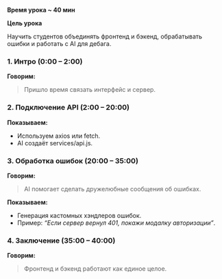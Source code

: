 
**Время урока ~ 40 мин**

**Цель урока**

Научить студентов объединять фронтенд и бэкенд, обрабатывать ошибки и работать с AI для дебага.

### **1. Интро (0:00 – 2:00)**

**Говорим:**

> Пришло время связать интерфейс и сервер.

### **2. Подключение API (2:00 – 20:00)**

**Показываем:**

- Используем axios или fetch.
- AI создаёт services/api.js.

### **3. Обработка ошибок (20:00 – 35:00)**

**Говорим:**  

> AI помогает сделать дружелюбные сообщения об ошибках.

**Показываем:**
  
- Генерация кастомных хэндлеров ошибок.
- Пример: _“Если сервер вернул 401, покажи модалку авторизации”_.

### **4. Заключение (35:00 – 40:00)**

**Говорим:**

> Фронтенд и бэкенд работают как единое целое.